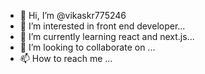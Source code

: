 - 👋 Hi, I’m @vikaskr775246
- 👀 I’m interested in front end developer...
- 🌱 I’m currently learning react and next.js...
- 💞️ I’m looking to collaborate on ...
- 📫 How to reach me ...

<!---
vikaskr775246/vikaskr775246 is a ✨ special ✨ repository because its `README.md` (this file) appears on your GitHub profile.
You can click the Preview link to take a look at your changes.
--->
